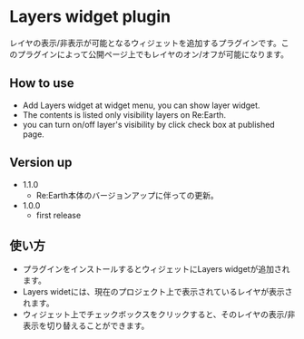 # Layers widget plugin
レイヤの表示/非表示が可能となるウィジェットを追加するプラグインです。このプラグインによって公開ページ上でもレイヤのオン/オフが可能になります。



## How to use
- Add Layers widget at widget menu, you can show layer widget.
- The contents is listed only visibility layers on Re:Earth.
- you can turn on/off layer's visibility by click check box at published page.


## Version up
- 1.1.0
  - Re:Earth本体のバージョンアップに伴っての更新。
- 1.0.0
  - first release

## 使い方
- プラグインをインストールするとウィジェットにLayers widgetが追加されます。
- Layers widetには、現在のプロジェクト上で表示されているレイヤが表示されます。
- ウィジェット上でチェックボックスをクリックすると、そのレイヤの表示/非表示を切り替えることができます。
